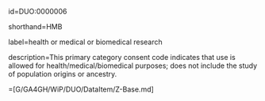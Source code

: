 id=DUO:0000006

shorthand=HMB

label=health or medical or biomedical research

description=This primary category consent code indicates that use is allowed for health/medical/biomedical purposes; does not include the study of population origins or ancestry.

=[G/GA4GH/WiP/DUO/DataItem/Z-Base.md]
